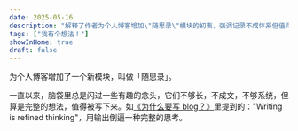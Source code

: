 ```yaml
---
date: 2025-05-16
description: "解释了作者为个人博客增加\"随思录\"模块的初衷，强调记录不成体系但值得分享的即时想法，并通过输出来促进更完整的思考。"
tags: ["我有个想法！"]
showInHome: true
draft: false
---
```


为个人博客增加了一个新模块，叫做「随思录」。

一直以来，脑袋里总是闪过一些有趣的念头，它们不够长，不成文，不够系统，但算是完整的想法，值得被写下来。如[《为什么要写 blog？》](/posts/why-start-blogging/)里提到的："Writing is refined thinking"，用输出倒逼一种完整的思考。
